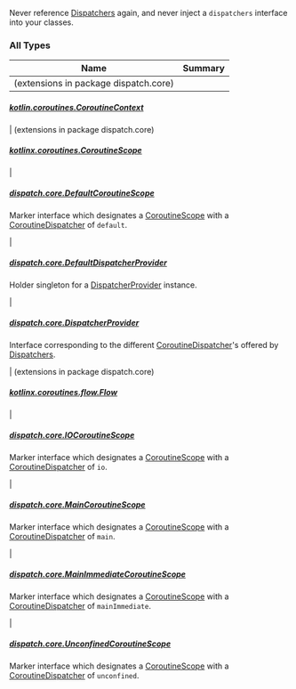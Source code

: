 

Never reference [Dispatchers](https://kotlin.github.io/kotlinx.coroutines/kotlinx-coroutines-core/kotlinx.coroutines/-dispatchers/index.html) again, and never inject a `dispatchers` interface into your classes.

### All Types

| Name | Summary |
|---|---|
| (extensions in package dispatch.core)

##### [kotlin.coroutines.CoroutineContext](../dispatch.core/kotlin.coroutines.-coroutine-context/index.md)


| (extensions in package dispatch.core)

##### [kotlinx.coroutines.CoroutineScope](../dispatch.core/kotlinx.coroutines.-coroutine-scope/index.md)


|

##### [dispatch.core.DefaultCoroutineScope](../dispatch.core/-default-coroutine-scope.md)

Marker interface which designates a [CoroutineScope](https://kotlin.github.io/kotlinx.coroutines/kotlinx-coroutines-core/kotlinx.coroutines/-coroutine-scope/index.html) with a [CoroutineDispatcher](https://kotlin.github.io/kotlinx.coroutines/kotlinx-coroutines-core/kotlinx.coroutines/-coroutine-dispatcher/index.html) of `default`.


|

##### [dispatch.core.DefaultDispatcherProvider](../dispatch.core/-default-dispatcher-provider/index.md)

Holder singleton for a [DispatcherProvider](../dispatch.core/-dispatcher-provider/index.md) instance.


|

##### [dispatch.core.DispatcherProvider](../dispatch.core/-dispatcher-provider/index.md)

Interface corresponding to the different [CoroutineDispatcher](https://kotlin.github.io/kotlinx.coroutines/kotlinx-coroutines-core/kotlinx.coroutines/-coroutine-dispatcher/index.html)'s offered by [Dispatchers](https://kotlin.github.io/kotlinx.coroutines/kotlinx-coroutines-core/kotlinx.coroutines/-dispatchers/index.html).


| (extensions in package dispatch.core)

##### [kotlinx.coroutines.flow.Flow](../dispatch.core/kotlinx.coroutines.flow.-flow/index.md)


|

##### [dispatch.core.IOCoroutineScope](../dispatch.core/-i-o-coroutine-scope.md)

Marker interface which designates a [CoroutineScope](https://kotlin.github.io/kotlinx.coroutines/kotlinx-coroutines-core/kotlinx.coroutines/-coroutine-scope/index.html) with a [CoroutineDispatcher](https://kotlin.github.io/kotlinx.coroutines/kotlinx-coroutines-core/kotlinx.coroutines/-coroutine-dispatcher/index.html) of `io`.


|

##### [dispatch.core.MainCoroutineScope](../dispatch.core/-main-coroutine-scope.md)

Marker interface which designates a [CoroutineScope](https://kotlin.github.io/kotlinx.coroutines/kotlinx-coroutines-core/kotlinx.coroutines/-coroutine-scope/index.html) with a [CoroutineDispatcher](https://kotlin.github.io/kotlinx.coroutines/kotlinx-coroutines-core/kotlinx.coroutines/-coroutine-dispatcher/index.html) of `main`.


|

##### [dispatch.core.MainImmediateCoroutineScope](../dispatch.core/-main-immediate-coroutine-scope.md)

Marker interface which designates a [CoroutineScope](https://kotlin.github.io/kotlinx.coroutines/kotlinx-coroutines-core/kotlinx.coroutines/-coroutine-scope/index.html) with a [CoroutineDispatcher](https://kotlin.github.io/kotlinx.coroutines/kotlinx-coroutines-core/kotlinx.coroutines/-coroutine-dispatcher/index.html) of `mainImmediate`.


|

##### [dispatch.core.UnconfinedCoroutineScope](../dispatch.core/-unconfined-coroutine-scope.md)

Marker interface which designates a [CoroutineScope](https://kotlin.github.io/kotlinx.coroutines/kotlinx-coroutines-core/kotlinx.coroutines/-coroutine-scope/index.html) with a [CoroutineDispatcher](https://kotlin.github.io/kotlinx.coroutines/kotlinx-coroutines-core/kotlinx.coroutines/-coroutine-dispatcher/index.html) of `unconfined`.


